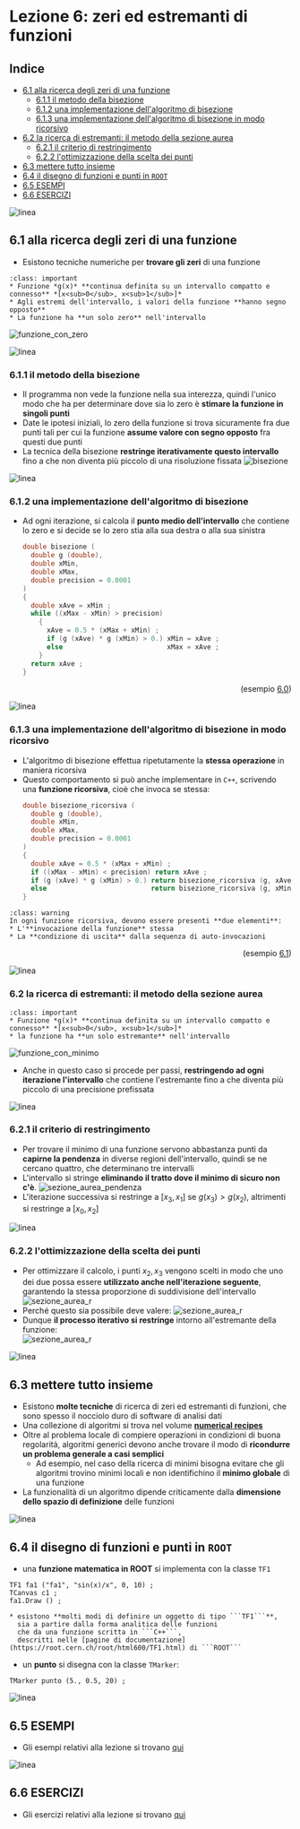 # Lezione 6: zeri ed estremanti di funzioni

## Indice

  * [6.1 alla ricerca degli zeri di una funzione](#alla-ricerca-degli-zeri-di-una-funzione)
    * [6.1.1 il metodo della bisezione](#il-metodo-della-bisezione)
    * [6.1.2 una implementazione dell'algoritmo di bisezione](#una-implementazione-dell-algoritmo-di-bisezione)
    * [6.1.3 una implementazione dell'algoritmo di bisezione in modo ricorsivo](#una-implementazione-dell-algoritmo-di-bisezione-in-modo-ricorsivo)
  * [6.2 la ricerca di estremanti: il metodo della sezione aurea](#la-ricerca-di-estremanti-il-metodo-della-sezione-aurea)
    * [6.2.1 il criterio di restringimento](#il-criterio-di-restringimento)
    * [6.2.2 l'ottimizzazione della scelta dei punti](#l-ottimizzazione-della-scelta-dei-punti)
  * [6.3 mettere tutto insieme](#mettere-tutto-insieme)
  * [6.4 il disegno di funzioni e punti in ```ROOT```](#il-disegno-di-funzioni-e-punti-in-root)
  * [6.5 ESEMPI](#esempi)
  * [6.6 ESERCIZI](#esercizi)

![linea](../immagini/linea.png)

## 6.1 alla ricerca degli zeri di una funzione

  * Esistono tecniche numeriche per **trovare gli zeri** di una funzione
  ```{admonition} Ipotesi semplici
  :class: important
  * Funzione *g(x)* **continua definita su un intervallo compatto e connesso** *[x<sub>0</sub>, x<sub>1</sub>]*
  * Agli estremi dell'intervallo, i valori della funzione **hanno segno opposto**
  * La funzione ha **un solo zero** nell'intervallo
  ```
  <!--
  * Ipotesi sempici:
    * Funzione *g(x)* **continua definita su un intervallo compatto e connesso** *[x<sub>0</sub>, x<sub>1</sub>]*
    * Agli estremi dell'intervallo, i valori della funzione **hanno segno opposto**
    * La funzione ha **un solo zero** nell'intervallo -->

  ![funzione_con_zero](immagini/funzione_con_zero.png)

![linea](../immagini/linea.png)

### 6.1.1 il metodo della bisezione

  * Il programma non vede la funzione nella sua interezza,
    quindi l'unico modo che ha per determinare dove sia lo zero
    è **stimare la funzione in singoli punti**
  * Date le ipotesi iniziali,
    lo zero della funzione si trova sicuramente fra due punti tali per cui
    la funzione **assume valore con segno opposto** fra questi due punti  
  * La tecnica della bisezione **restringe iterativamente questo intervallo**  
    fino a che non diventa più piccolo di una risoluzione fissata
    ![bisezione](immagini/bisezione.png)

![linea](../immagini/linea.png)

### 6.1.2 una implementazione dell'algoritmo di bisezione

  * Ad ogni iterazione,
    si calcola il **punto medio dell'intervallo** che contiene lo zero
    e si decide se lo zero stia alla sua destra o alla sua sinistra
    ```cpp
    double bisezione (
      double g (double),
      double xMin,
      double xMax,
      double precision = 0.0001
    )
    {
      double xAve = xMin ;
      while ((xMax - xMin) > precision)
        {
          xAve = 0.5 * (xMax + xMin) ;
          if (g (xAve) * g (xMin) > 0.) xMin = xAve ;
          else                          xMax = xAve ;
        }
      return xAve ;
    }  
    ```


    <div style="text-align: right"> (esempio <a href="ESEMPI.html#esempio-di-ricerca-di-zeri">6.0</a>) </div>

![linea](../immagini/linea.png)

### 6.1.3 una implementazione dell'algoritmo di bisezione in modo ricorsivo

  * L'algoritmo di bisezione effettua ripetutamente la **stessa operazione**
    in maniera ricorsiva
  * Questo comportamento si può anche implementare in ```C++```,
    scrivendo una **funzione ricorsiva**,
    cioè che invoca se stessa:  
    ```cpp
    double bisezione_ricorsiva (
      double g (double),
      double xMin,
      double xMax,
      double precision = 0.0001
    )
    {
      double xAve = 0.5 * (xMax + xMin) ;
      if ((xMax - xMin) < precision) return xAve ;
      if (g (xAve) * g (xMin) > 0.) return bisezione_ricorsiva (g, xAve, xMax, precision) ;
      else                          return bisezione_ricorsiva (g, xMin, xAve, precision) ;
    }  
    ```

  <!-- | attenzione |
  | -------- | -->
  ```{admonition} Attenzione
  :class: warning
  In ogni funzione ricorsiva, devono essere presenti **due elementi**:
  * L'**invocazione della funzione** stessa
  * La **condizione di uscita** dalla sequenza di auto-invocazioni
  ```

<div style="text-align: right"> (esempio <a href="ESEMPI.html#esempio-di-bisezione-ricorsiva">6.1</a>) </div>

![linea](../immagini/linea.png)

### 6.2 la ricerca di estremanti: il metodo della sezione aurea

  ```{admonition} Ipotesi semplici
  :class: important
  * Funzione *g(x)* **continua definita su un intervallo compatto e connesso** *[x<sub>0</sub>, x<sub>1</sub>]*
  * la funzione ha **un solo estremante** nell'intervallo
  ```
  <!-- * Ipotesi sempici:
    * funzione *g(x)* **continua definita su un intervallo compatto e connesso** *[x<sub>0</sub>, x<sub>1</sub>]*
    * la funzione ha **un solo estremante** nell'intervallo -->

  ![funzione_con_minimo](immagini/funzione_con_minimo.png)

  * Anche in questo caso si procede per passi,
    **restringendo ad ogni iterazione l'intervallo** che contiene l'estremante
    fino a che diventa più piccolo di una precisione prefissata

![linea](../immagini/linea.png)

### 6.2.1 il criterio di restringimento

  * Per trovare il minimo di una funzione servono abbastanza punti da **capirne la pendenza**
    in diverse regioni dell'intervallo,
    quindi se ne cercano quattro, che determinano tre intervalli
  * L'intervallo si stringe **eliminando il tratto dove il minimo di sicuro non c'è**.
    ![sezione_aurea_pendenza](immagini/sezione_aurea_pendenza.png)
  * L'iterazione successiva si restringe a $[x_3,x_1]$ se $g(x_3) > g(x_2)$,
    altrimenti si restringe a $[x_0, x_2]$

![linea](../immagini/linea.png)

### 6.2.2 l'ottimizzazione della scelta dei punti

  * Per ottimizzare il calcolo,
    i punti $x_2, x_3$ vengono scelti in modo che uno dei due possa essere
    **utilizzato anche nell'iterazione seguente**, garantendo la stessa proporzione
    di suddivisione dell'intervallo
    ![sezione_aurea_r](immagini/sezione_aurea_r.png)
  * Perché questo sia possibile deve valere:
    ![sezione_aurea_r](immagini/sezione_aurea_formula.png)
  * Dunque **il processo iterativo si restringe** intorno all'estremante della funzione:  
    ![sezione_aurea_r](immagini/sezione_aurea.png)

![linea](../immagini/linea.png)

## 6.3 mettere tutto insieme

  * Esistono **molte tecniche** di ricerca di zeri ed estremanti di funzioni,
    che sono spesso il nocciolo duro di software di analisi dati  
  * Una collezione di algoritmi si trova nel volume **[numerical recipes](http://numerical.recipes/)**
  * Oltre al problema locale di compiere operazioni in condizioni di buona regolarità,
    algoritmi generici devono anche trovare il modo di
    **ricondurre un problema generale a casi semplici**
    * Ad esempio, nel caso della ricerca di minimi
      bisogna evitare che gli algoritmi trovino minimi locali
      e non identifichino il **minimo globale** di una funzione
  * La funzionalità di un algoritmo dipende criticamente dalla **dimensione
    dello spazio di definizione** delle funzioni   

![linea](../immagini/linea.png)

## 6.4 il disegno di funzioni e punti in ```ROOT```

  * una **funzione matematica in ROOT** si implementa con la classe ```TF1```
```
TF1 fa1 ("fa1", "sin(x)/x", 0, 10) ;
TCanvas c1 ;
fa1.Draw () ;
  ```
    * esistono **molti modi di definire un oggetto di tipo ```TF1```**, 
      sia a partire dalla forma analitica delle funzioni
      che da una funzione scritta in ```C++```,
      descritti nelle [pagine di documentazione](https://root.cern.ch/root/html600/TF1.html) di ```ROOT```
  * un **punto** si disegna con la classe ```TMarker```:
```
TMarker punto (5., 0.5, 20) ;
```  

![linea](../immagini/linea.png)

## 6.5 ESEMPI

  * Gli esempi relativi alla lezione si trovano [qui](ESEMPI.rst)

![linea](../immagini/linea.png)

## 6.6 ESERCIZI

  * Gli esercizi relativi alla lezione si trovano [qui](ESERCIZI.md)
